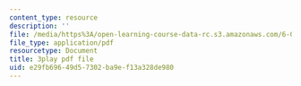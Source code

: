 ```yaml
---
content_type: resource
description: ''
file: /media/https%3A/open-learning-course-data-rc.s3.amazonaws.com/6-00-introduction-to-computer-science-and-programming-fall-2008/e29fb69649d57302ba9ef13a328de980_ewd7Lf2dr5Q.pdf
file_type: application/pdf
resourcetype: Document
title: 3play pdf file
uid: e29fb696-49d5-7302-ba9e-f13a328de980
---
```

